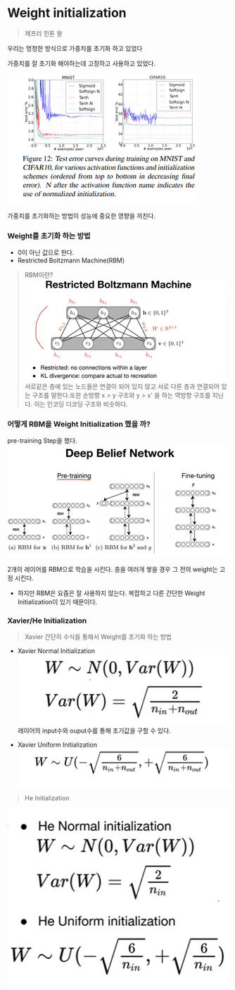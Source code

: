 # Weight initialization

> 제프리 힌톤 왈

우리는 멍청한 방식으로 가중치를 초기화 하고 있었다

가중치를 잘 초기화 해야하는데 고정하고 사용하고 있었다.

![alt text](image.png)

가중치를 초기화하는 방법이 성능에 중요한 영향을 끼친다.

### Weight를 초기화 하는 방법
- 0이 아닌 값으로 한다.
- Restricted Boltzmann Machine(RBM)

> RBM이란?
![alt text](image-1.png)
서로같은 층에 있는 노드들은 연결이 되어 있지 않고 서로 다른 층과 연결되어 있는 구조를 말한다.또한 순방향 x > y 구조와 y > x' 을 하는 역방향 구조를 지닌다. 이는 인코딩 디코딩 구조와 비슷하다.

### 어떻게 RBM을 Weight Initialization 했을 까?
pre-training Step을 했다.
![alt text](image-2.png)

2개의 레이어를 RBM으로 학습을 시킨다. 층을 여러개 쌓을 경우 그 전의 weight는 고정 시킨다.

- 하지만 RBM은 요즘은 잘 사용하지 않는다. 복잡하고 다른 간단한 Weight Initialization이 있기 때문이다.

### Xavier/He Initialization

> Xavier
간단히 수식을 통해서 Weight를 초기화 하는 방법

- Xavier Normal Initialization
![alt text](image-3.png)
레이어의 input수와 ouput수를 통해 초기값을 구할 수 있다.

- Xavier Uniform Initialization
![alt text](image-4.png)

>He Initialization

![alt text](image-5.png)